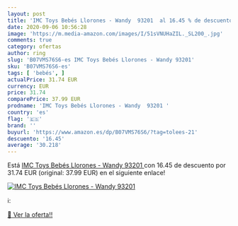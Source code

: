 ```yaml
---
layout: post
title: 'IMC Toys Bebés Llorones - Wandy  93201  al 16.45 % de descuento'
date: 2020-09-06 10:56:28
image: 'https://m.media-amazon.com/images/I/51sVNUHaZIL._SL200_.jpg'
comments: true
category: ofertas
author: ring
slug: 'B07VMS76S6-es IMC Toys Bebés Llorones - Wandy 93201'
sku: 'B07VMS76S6-es'
tags: [ 'bebés', ]
actualPrice: 31.74 EUR
currency: EUR
price: 31.74
comparePrice: 37.99 EUR
prodname: 'IMC Toys Bebés Llorones - Wandy  93201 '
country: 'es'
flag: '🇪🇸'
brand: ''
buyurl: 'https://www.amazon.es/dp/B07VMS76S6/?tag=tolees-21'
descuento: '16.45'
average: '30.218'
---
```


Está [IMC Toys Bebés Llorones - Wandy  93201 ](https://www.amazon.es/dp/B07VMS76S6/?tag=tolees-21) con 16.45 de descuento por 31.74 EUR (original: 37.99 EUR) en el siguiente enlace!

[![IMC Toys Bebés Llorones - Wandy  93201 ](https://m.media-amazon.com/images/I/51sVNUHaZIL._SL200_.jpg)](https://www.amazon.es/dp/B07VMS76S6/?tag=tolees-21)

ℹ️:


[🛒 Ver la oferta!!](https://www.amazon.es/dp/B07VMS76S6/?tag=tolees-21)
